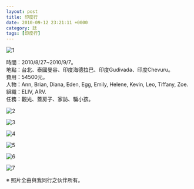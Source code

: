 ```yaml
---
layout: post
title: 印度行
date: 2010-09-12 23:21:11 +0000
category: 誌
tags: [印度行]
---
```



![1](/blog/assets/images/2010/india1.jpg)



時間：2010/8/27~2010/9/7。<br />
地點：台北、泰國曼谷、印度海德拉巴、印度Gudivada、印度Chevuru。<br />
費用：54500元。<br />
人物：Ann, Brian, Diana, Eden, Egg, Emily, Helene, Kevin, Leo, Tiffany, Zoe.<br />
組織：ELIV, ARV.<br />
任務：觀光、蓋房子、家訪、騙小孩。<br />

<!--more-->

![2](/blog/assets/images/2010/india2.jpg)

![3](/blog/assets/images/2010/india3.jpg)

![4](/blog/assets/images/2010/india4.jpg)

![5](/blog/assets/images/2010/india5.jpg)

![6](/blog/assets/images/2010/india6.jpg)

![7](/blog/assets/images/2010/india7.jpg)

※ 照片全由與我同行之伙伴所有。
